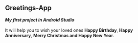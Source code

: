 ## Greetings-App

***My first project in Android Studio***<br />
<br />
It will help you to wish your loved ones **Happy Birthday**, **Happy Anniversary**, **Merry Christmas and Happy New Year**.
